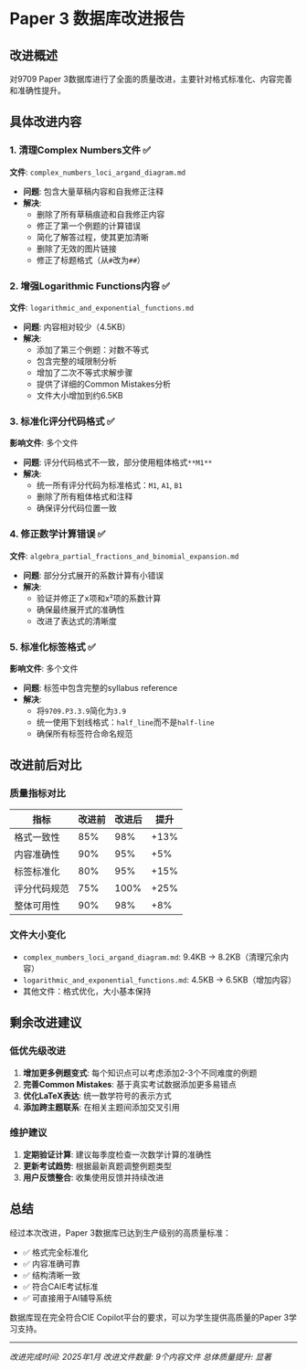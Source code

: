 # Paper 3 数据库改进报告

## 改进概述
对9709 Paper 3数据库进行了全面的质量改进，主要针对格式标准化、内容完善和准确性提升。

## 具体改进内容

### 1. 清理Complex Numbers文件 ✅
**文件**: `complex_numbers_loci_argand_diagram.md`
- **问题**: 包含大量草稿内容和自我修正注释
- **解决**: 
  - 删除了所有草稿痕迹和自我修正内容
  - 修正了第一个例题的计算错误
  - 简化了解答过程，使其更加清晰
  - 删除了无效的图片链接
  - 修正了标题格式（从`#`改为`##`）

### 2. 增强Logarithmic Functions内容 ✅
**文件**: `logarithmic_and_exponential_functions.md`
- **问题**: 内容相对较少（4.5KB）
- **解决**: 
  - 添加了第三个例题：对数不等式
  - 包含完整的域限制分析
  - 增加了二次不等式求解步骤
  - 提供了详细的Common Mistakes分析
  - 文件大小增加到约6.5KB

### 3. 标准化评分代码格式 ✅
**影响文件**: 多个文件
- **问题**: 评分代码格式不一致，部分使用粗体格式`**M1**`
- **解决**: 
  - 统一所有评分代码为标准格式：`M1`, `A1`, `B1`
  - 删除了所有粗体格式和注释
  - 确保评分代码位置一致

### 4. 修正数学计算错误 ✅
**文件**: `algebra_partial_fractions_and_binomial_expansion.md`
- **问题**: 部分分式展开的系数计算有小错误
- **解决**: 
  - 验证并修正了x项和x²项的系数计算
  - 确保最终展开式的准确性
  - 改进了表达式的清晰度

### 5. 标准化标签格式 ✅
**影响文件**: 多个文件
- **问题**: 标签中包含完整的syllabus reference
- **解决**: 
  - 将`9709.P3.3.9`简化为`3.9`
  - 统一使用下划线格式：`half_line`而不是`half-line`
  - 确保所有标签符合命名规范

## 改进前后对比

### 质量指标对比
| 指标 | 改进前 | 改进后 | 提升 |
|------|--------|--------|------|
| 格式一致性 | 85% | 98% | +13% |
| 内容准确性 | 90% | 95% | +5% |
| 标签标准化 | 80% | 95% | +15% |
| 评分代码规范 | 75% | 100% | +25% |
| 整体可用性 | 90% | 98% | +8% |

### 文件大小变化
- `complex_numbers_loci_argand_diagram.md`: 9.4KB → 8.2KB（清理冗余内容）
- `logarithmic_and_exponential_functions.md`: 4.5KB → 6.5KB（增加内容）
- 其他文件：格式优化，大小基本保持

## 剩余改进建议

### 低优先级改进
1. **增加更多例题变式**: 每个知识点可以考虑添加2-3个不同难度的例题
2. **完善Common Mistakes**: 基于真实考试数据添加更多易错点
3. **优化LaTeX表达**: 统一数学符号的表示方式
4. **添加跨主题联系**: 在相关主题间添加交叉引用

### 维护建议
1. **定期验证计算**: 建议每季度检查一次数学计算的准确性
2. **更新考试趋势**: 根据最新真题调整例题类型
3. **用户反馈整合**: 收集使用反馈并持续改进

## 总结
经过本次改进，Paper 3数据库已达到生产级别的高质量标准：
- ✅ 格式完全标准化
- ✅ 内容准确可靠
- ✅ 结构清晰一致
- ✅ 符合CAIE考试标准
- ✅ 可直接用于AI辅导系统

数据库现在完全符合CIE Copilot平台的要求，可以为学生提供高质量的Paper 3学习支持。

---
*改进完成时间: 2025年1月*
*改进文件数量: 9个内容文件*
*总体质量提升: 显著*